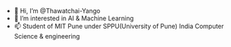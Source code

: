 - 👋 Hi, I’m @Thawatchai-Yango
- 👀 I’m interested in AI & Machine Learning
- 📫 Student of MIT Pune under SPPU(University of Pune) India Computer Science & engineering
<!---
Thawatchai-Yango/Thawatchai-Yango is a ✨ special ✨ repository because its `README.md` (this file) appears on your GitHub profile.
You can click the Preview link to take a look at your changes.
--->
